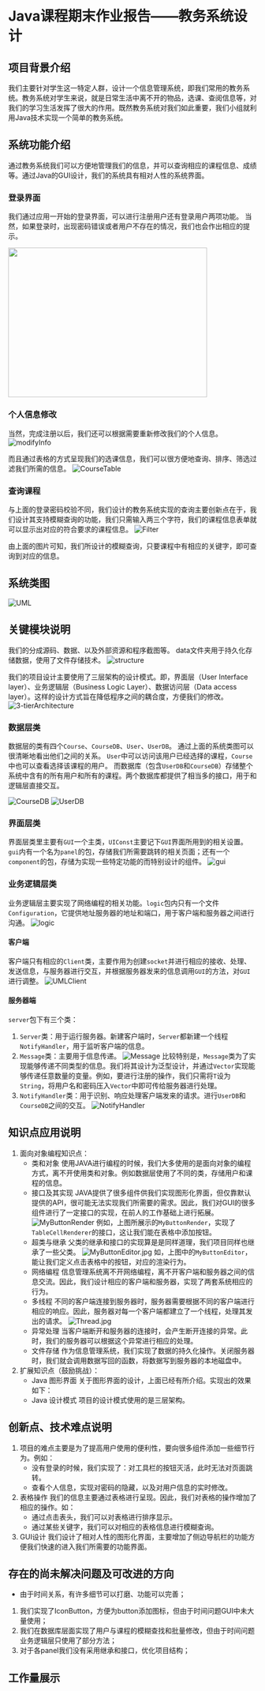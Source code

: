 # Java课程期末作业报告——教务系统设计
## 项目背景介绍
我们主要针对学生这一特定人群，设计一个信息管理系统，即我们常用的教务系统。教务系统对学生来说，就是日常生活中离不开的物品，选课、查阅信息等，对我们的学习生活发挥了很大的作用。既然教务系统对我们如此重要，我们小组就利用Java技术实现一个简单的教务系统。

## 系统功能介绍
通过教务系统我们可以方便地管理我们的信息，并可以查询相应的课程信息、成绩等。通过Java的GUI设计，我们的系统具有相对人性的系统界面。
### 登录界面
我们通过应用一开始的登录界面，可以进行注册用户还有登录用户两项功能。
当然，如果登录时，出现密码错误或者用户不存在的情况，我们也会作出相应的提示。
<!-- ![Client](/screenshot/client.jpg) -->
<img style="width: 403.2px;height: 302.4px;" src="/screenshot/client.jpg"/>

### 个人信息修改
当然，完成注册以后，我们还可以根据需要重新修改我们的个人信息。
![modifyInfo](/screenshot/modifyInfo.jpg)

而且通过表格的方式呈现我们的选课信息，我们可以很方便地查询、排序、筛选过滤我们所需的信息。
![CourseTable](/screenshot/courseTable.jpg)

### 查询课程
与上面的登录密码校验不同，我们设计的教务系统实现的查询主要创新点在于，我们设计其支持模糊查询的功能，我们只需输入两三个字符，我们的课程信息表单就可以显示出对应的符合要求的课程信息。
![Filter](/screenshot/filter.jpg)

由上面的图片可知，我们所设计的模糊查询，只要课程中有相应的关键字，即可查询到对应的信息。

## 系统类图
![UML](/screenshot/UML.png)

## 关键模块说明
我们的分成源码、数据、以及外部资源和程序截图等。
data文件夹用于持久化存储数据，使用了文件存储技术。
![structure](/screenshot/structure.jpg)

我们的项目设计主要使用了三层架构的设计模式。即，界面层（User Interface layer）、业务逻辑层（Business Logic Layer）、数据访问层（Data access layer）。这样的设计方式旨在降低程序之间的耦合度，方便我们的修改。
![3-tierArchitecture](/screenshot/3-tierArchitecture.jpg)

### 数据层类
数据层的类有四个```Course```、```CourseDB```、```User```、```UserDB```。
通过上面的系统类图可以很清晰地看出他们之间的关系。
```User```中可以访问该用户已经选择的课程，```Course```中也可以查看选择该课程的用户。
而数据库（包含```UserDB```和```CourseDB```）存储整个系统中含有的所有用户和所有的课程。两个数据库都提供了相当多的接口，用于和逻辑层直接交互。
<!-- <img style="width: 403.2px;height: 302.4px;" src="/screenshot/CourseDB.jpg"/>
<img style="width: 403.2px;height: 302.4px;" src="/screenshot/UserDB.jpg"/> -->
![CourseDB](/screenshot/CourseDB.jpg)
![UserDB](/screenshot/UserDB.jpg)

### 界面层类
界面层类里主要有```GUI```一个主类，```UIConst```主要记下```GUI```界面所用到的相关设置。```gui```内有一个名为```panel```的包，存储我们所需要跳转的相关页面；还有一个```component```的包，存储为实现一些特定功能的而特别设计的组件。
![gui](/screenshot/gui.jpg)

### 业务逻辑层类
业务逻辑层主要实现了网络编程的相关功能。```logic```包内只有一个文件```Configuration```，它提供地址服务器的地址和端口，用于客户端和服务器之间进行沟通。
![logic](/screenshot/logic.jpg)
#### 客户端
客户端只有相应的```Client```类，主要作用为创建```socket```并进行相应的接收、处理、发送信息，与服务器进行交互，并根据服务器发来的信息调用```GUI```的方法，对```GUI```进行调整。
![UMLClient]()
#### 服务器端
```server```包下有三个类：
1. ```Server```类：用于运行服务器。新建客户端时，```Server```都新建一个线程```NotifyHandler```，用于监听客户端的信息。
2. ```Message```类：主要用于信息传递。
![Message](/screenshot/Message.jpg)
比较特别是，```Message```类为了实现能够传递不同类型的信息。我们将其设计为泛型设计，并通过```Vector```实现能够传递任意数量的变量。例如，要进行注册的操作，我们只需将```T```设为```String```，将用户名和密码压入```Vector```中即可传给服务器进行处理。
3. ```NotifyHandler```类：用于识别、响应处理客户端发来的请求。进行```UserDB```和```CourseDB```之间的交互。
![NotifyHandler](/screenshot/NotifyHandler.jpg)

## 知识点应用说明
1. 面向对象编程知识点：
    * 类和对象
    使用JAVA进行编程的时候，我们大多使用的是面向对象的编程方式，离不开使用类和对象。例如数据层使用了不同的类，存储用户和课程的信息。
    * 接口及其实现
    JAVA提供了很多组件供我们实现图形化界面，但仅靠默认提供的API，很可能无法实现我们所需要的需求。因此，我们对GUI的很多组件进行了一定接口的实现，在前人的工作基础上进行拓展。
    ![MyButtonRender](/screenshot/MyButtonRender.jpg)
    例如，上图所展示的```MyButtonRender```，实现了```TableCellRenderer```的接口，这让我们能在表格中添加按钮。
    * 超类与继承
    父类的继承和接口的实现算是是同样道理，我们项目同样也继承了一些父类。
    ![MyButtonEditor.jpg](/screenshot/MyButtonEditor.jpg)
    如，上图中的```MyButtonEditor```，能让我们定义点击表格中的按钮，对应的渲染行为。
    * 网络编程
    信息管理系统离不开网络编程，离不开客户端和服务器之间的信息交流。因此，我们设计相应的客户端和服务器，实现了两套系统相应的行为。
    * 多线程
    不同的客户端连接到服务器时，服务器需要根据不同的客户端进行相应的响应。因此，服务器对每一个客户端都建立了一个线程，处理其发出的请求。
    ![Thread.jpg](/screenshot/Thread.jpg)
    * 异常处理
    当客户端断开和服务器的连接时，会产生断开连接的异常。此时，我们的服务器可以根据这个异常进行相应的处理。
    * 文件存储
    作为信息管理系统，我们实现了数据的持久化操作。关闭服务器时，我们就会调用数据写回的函数，将数据写到服务器的本地磁盘中。
2. 扩展知识点（鼓励挑战）：
    * Java 图形界面
    关于图形界面的设计，上面已经有所介绍。实现出的效果如下：
    ![]()
    ![]()
    * Java 设计模式
    项目的设计模式使用的是三层架构。
## 创新点、技术难点说明
1. 项目的难点主要是为了提高用户使用的便利性，要向很多组件添加一些细节行为。例如：
    * 没有登录的时候，我们实现了：对工具栏的按钮灭活，此时无法对页面跳转。
    * 查看个人信息，实现对密码的隐藏，以及对用户信息的实时修改。
2. 表格操作
我们的信息主要通过表格进行呈现。因此，我们对表格的操作增加了相应的操作。如：
    * 通过点击表头，我们可以对表格进行排序显示。
    * 通过某些关键字，我们可以对相应的表格信息进行模糊查询。
3. GUI设计
我们设计了相对人性的图形化界面，主要增加了侧边导航栏的功能方便我们快速的进入我们所需要的功能界面。

## 存在的尚未解决问题及可改进的方向
+ 由于时间关系，有许多细节可以打磨、功能可以完善；
1. 我们实现了IconButton，方便为button添加图标，但由于时间问题GUI中未大量使用；
2. 我们在数据库层面实现了用户与课程的模糊查找和批量修改，但由于时间问题业务逻辑层只使用了部分方法；
3. 对于各panel我们没有采用继承和接口，优化项目结构；

## 工作量展示
![]()
